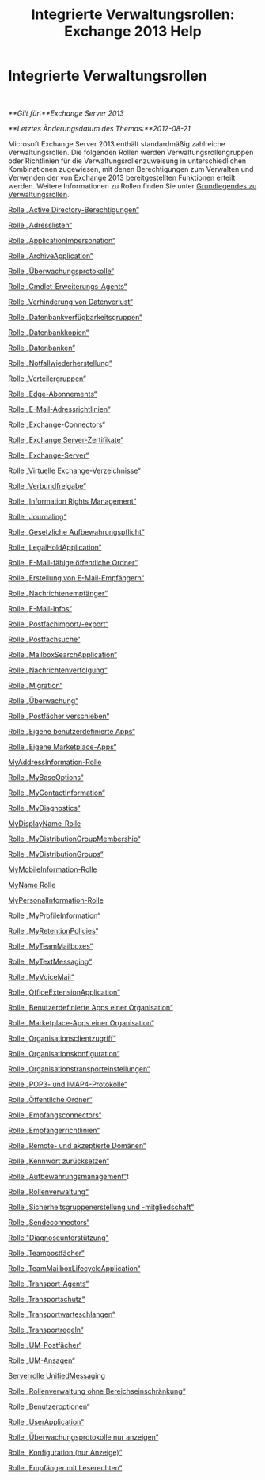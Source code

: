 ﻿---
title: 'Integrierte Verwaltungsrollen: Exchange 2013 Help'
TOCTitle: Integrierte Verwaltungsrollen
ms:assetid: 023f379a-40f6-43ef-b388-979f6dd85ec5
ms:mtpsurl: https://technet.microsoft.com/de-de/library/Dd638077(v=EXCHG.150)
ms:contentKeyID: 50474944
ms.date: 04/24/2018
mtps_version: v=EXCHG.150
ms.translationtype: HT
---

# Integrierte Verwaltungsrollen

 

_**Gilt für:**Exchange Server 2013_

_**Letztes Änderungsdatum des Themas:**2012-08-21_

Microsoft Exchange Server 2013 enthält standardmäßig zahlreiche Verwaltungsrollen. Die folgenden Rollen werden Verwaltungsrollengruppen oder Richtlinien für die Verwaltungsrollenzuweisung in unterschiedlichen Kombinationen zugewiesen, mit denen Berechtigungen zum Verwalten und Verwenden der von Exchange 2013 bereitgestellten Funktionen erteilt werden. Weitere Informationen zu Rollen finden Sie unter [Grundlegendes zu Verwaltungsrollen](understanding-management-roles-exchange-2013-help.md).

[Rolle „Active Directory-Berechtigungen“](active-directory-permissions-role-exchange-2013-help.md)

[Rolle „Adresslisten“](address-lists-role-exchange-2013-help.md)

[Rolle „ApplicationImpersonation“](applicationimpersonation-role-exchange-2013-help.md)

[Rolle „ArchiveApplication“](archiveapplication-role-exchange-2013-help.md)

[Rolle „Überwachungsprotokolle“](audit-logs-role-exchange-2013-help.md)

[Rolle „Cmdlet-Erweiterungs-Agents“](cmdlet-extension-agents-role-exchange-2013-help.md)

[Rolle „Verhinderung von Datenverlust“](data-loss-prevention-role-exchange-2013-help.md)

[Rolle „Datenbankverfügbarkeitsgruppen“](database-availability-groups-role-exchange-2013-help.md)

[Rolle „Datenbankkopien“](database-copies-role-exchange-2013-help.md)

[Rolle „Datenbanken“](databases-role-exchange-2013-help.md)

[Rolle „Notfallwiederherstellung“](disaster-recovery-role-exchange-2013-help.md)

[Rolle „Verteilergruppen“](distribution-groups-role-exchange-2013-help.md)

[Rolle „Edge-Abonnements“](edge-subscriptions-role-exchange-2013-help.md)

[Rolle „E-Mail-Adressrichtlinien“](e-mail-address-policies-role-exchange-2013-help.md)

[Rolle „Exchange-Connectors“](exchange-connectors-role-exchange-2013-help.md)

[Rolle „Exchange Server-Zertifikate“](exchange-server-certificates-role-exchange-2013-help.md)

[Rolle „Exchange-Server“](exchange-servers-role-exchange-2013-help.md)

[Rolle „Virtuelle Exchange-Verzeichnisse“](exchange-virtual-directories-role-exchange-2013-help.md)

[Rolle „Verbundfreigabe“](federated-sharing-role-exchange-2013-help.md)

[Rolle „Information Rights Management“](information-rights-management-role-exchange-2013-help.md)

[Rolle „Journaling“](journaling-role-exchange-2013-help.md)

[Rolle „Gesetzliche Aufbewahrungspflicht“](legal-hold-role-exchange-2013-help.md)

[Rolle „LegalHoldApplication“](legalholdapplication-role-exchange-2013-help.md)

[Rolle „E-Mail-fähige öffentliche Ordner“](mail-enabled-public-folders-role-exchange-2013-help.md)

[Rolle „Erstellung von E-Mail-Empfängern“](mail-recipient-creation-role-exchange-2013-help.md)

[Rolle „Nachrichtenempfänger“](mail-recipients-role-exchange-2013-help.md)

[Rolle „E-Mail-Infos“](mail-tips-role-exchange-2013-help.md)

[Rolle „Postfachimport/-export“](mailbox-import-export-role-exchange-2013-help.md)

[Rolle „Postfachsuche“](mailbox-search-role-exchange-2013-help.md)

[Rolle „MailboxSearchApplication“](mailboxsearchapplication-role-exchange-2013-help.md)

[Rolle „Nachrichtenverfolgung“](message-tracking-role-exchange-2013-help.md)

[Rolle „Migration“](migration-role-exchange-2013-help.md)

[Rolle „Überwachung“](monitoring-role-exchange-2013-help.md)

[Rolle „Postfächer verschieben“](move-mailboxes-role-exchange-2013-help.md)

[Rolle „Eigene benutzerdefinierte Apps“](my-custom-apps-role-exchange-2013-help.md)

[Rolle „Eigene Marketplace-Apps“](my-marketplace-apps-role-exchange-2013-help.md)

[MyAddressInformation-Rolle](myaddressinformation-role-exchange-2013-help.md)

[Rolle „MyBaseOptions“](mybaseoptions-role-exchange-2013-help.md)

[Rolle „MyContactInformation“](mycontactinformation-role-exchange-2013-help.md)

[Rolle „MyDiagnostics“](mydiagnostics-role-exchange-2013-help.md)

[MyDisplayName-Rolle](mydisplayname-role-exchange-2013-help.md)

[Rolle „MyDistributionGroupMembership“](mydistributiongroupmembership-role-exchange-2013-help.md)

[Rolle „MyDistributionGroups“](mydistributiongroups-role-exchange-2013-help.md)

[MyMobileInformation-Rolle](mymobileinformation-role-exchange-2013-help.md)

[MyName Rolle](myname-role-exchange-2013-help.md)

[MyPersonalInformation-Rolle](mypersonalinformation-role-exchange-2013-help.md)

[Rolle „MyProfileInformation“](myprofileinformation-role-exchange-2013-help.md)

[Rolle „MyRetentionPolicies“](myretentionpolicies-role-exchange-2013-help.md)

[Rolle „MyTeamMailboxes“](myteammailboxes-role-exchange-2013-help.md)

[Rolle „MyTextMessaging“](mytextmessaging-role-exchange-2013-help.md)

[Rolle „MyVoiceMail“](myvoicemail-role-exchange-2013-help.md)

[Rolle „OfficeExtensionApplication“](officeextensionapplication-role-exchange-2013-help.md)

[Rolle „Benutzerdefinierte Apps einer Organisation“](org-custom-apps-role-exchange-2013-help.md)

[Rolle „Marketplace-Apps einer Organisation“](org-marketplace-apps-role-exchange-2013-help.md)

[Rolle „Organisationsclientzugriff“](organization-client-access-role-exchange-2013-help.md)

[Rolle „Organisationskonfiguration“](organization-configuration-role-exchange-2013-help.md)

[Rolle „Organisationstransporteinstellungen“](organization-transport-settings-role-exchange-2013-help.md)

[Rolle „POP3- und IMAP4-Protokolle“](pop3-and-imap4-protocols-role-exchange-2013-help.md)

[Rolle „Öffentliche Ordner“](public-folders-role-exchange-2013-help.md)

[Rolle „Empfangsconnectors“](receive-connectors-role-exchange-2013-help.md)

[Rolle „Empfängerrichtlinien“](recipient-policies-role-exchange-2013-help.md)

[Rolle „Remote- und akzeptierte Domänen“](remote-and-accepted-domains-role-exchange-2013-help.md)

[Rolle „Kennwort zurücksetzen“](reset-password-role-exchange-2013-help.md)

[Rolle „Aufbewahrungsmanagement“](retention-management-role-exchange-2013-help.md)t

[Rolle „Rollenverwaltung“](role-management-role-exchange-2013-help.md)

[Rolle „Sicherheitsgruppenerstellung und -mitgliedschaft“](security-group-creation-and-membership-role-exchange-2013-help.md)

[Rolle „Sendeconnectors“](send-connectors-role-exchange-2013-help.md)

[Rolle "Diagnoseunterstützung"](support-diagnostics-role-exchange-2013-help.md)

[Rolle „Teampostfächer“](team-mailboxes-role-exchange-2013-help.md)

[Rolle „TeamMailboxLifecycleApplication“](teammailboxlifecycleapplication-role-exchange-2013-help.md)

[Rolle „Transport-Agents“](transport-agents-role-exchange-2013-help.md)

[Rolle „Transportschutz“](transport-hygiene-role-exchange-2013-help.md)

[Rolle „Transportwarteschlangen“](transport-queues-role-exchange-2013-help.md)

[Rolle „Transportregeln“](transport-rules-role-exchange-2013-help.md)

[Rolle „UM-Postfächer“](um-mailboxes-role-exchange-2013-help.md)

[Rolle „UM-Ansagen“](um-prompts-role-exchange-2013-help.md)

[Serverrolle UnifiedMessaging](unified-messaging-role-exchange-2013-help.md)

[Rolle „Rollenverwaltung ohne Bereichseinschränkung“](unscoped-role-management-role-exchange-2013-help.md)

[Rolle „Benutzeroptionen“](user-options-role-exchange-2013-help.md)

[Rolle „UserApplication“](userapplication-role-exchange-2013-help.md)

[Rolle „Überwachungsprotokolle nur anzeigen“](view-only-audit-logs-role-exchange-2013-help.md)

[Rolle „Konfiguration (nur Anzeige)“](view-only-configuration-role-exchange-2013-help.md)

[Rolle „Empfänger mit Leserechten“](view-only-recipients-role-exchange-2013-help.md)

